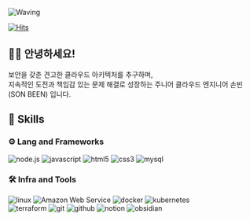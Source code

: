 <!-- Header -->

![Waving](https://capsule-render.vercel.app/api?type=venom&height=200&text=Progress,%20not%20perfection&fontAlign=50&fontAlignY=50&color=gradient)
<!--&fontAlign=50&fontAlignY=50&color=gradient)-->

[![Hits](https://hits.seeyoufarm.com/api/count/incr/badge.svg?url=https%3A%2F%2Fgithub.com%2Fssur4&count_bg=%2379C83D&title_bg=%23555555&icon=&icon_color=%23E7E7E7&title=hits&edge_flat=false)](https://hits.seeyoufarm.com)

## 🧑‍💻 안녕하세요!
보안을 갖춘 견고한 클라우드 아키텍처를 추구하며,<br>
지속적인 도전과 책임감 있는 문제 해결로 성장하는 주니어 클라우드 엔지니어 손빈 (SON BEEN) 입니다.

<!-- Body -->

## 🌱 Skills
<!-- stack badge image : https://simpleicons.org -->


### ⚙️ Lang and Frameworks <br>
![node.js](https://img.shields.io/badge/node.js-5FA04E.svg?&style=for-the-badge&logo=node.js&logoColor=white)
![javascript](https://img.shields.io/badge/javascript-F7DF1E.svg?&style=for-the-badge&logo=javascript&logoColor=white)
![html5](https://img.shields.io/badge/html5-E34F26.svg?&style=for-the-badge&logo=html5&logoColor=white)
![css3](https://img.shields.io/badge/css3-1572B6.svg?&style=for-the-badge&logo=css3&logoColor=white)
![mysql](https://img.shields.io/badge/mysql-4479A1.svg?&style=for-the-badge&logo=mysql&logoColor=white)


### 🛠️ Infra and Tools <br>
![linux](https://img.shields.io/badge/linux-FCC624.svg?&style=for-the-badge&logo=linux&logoColor=white)
![Amazon Web Service](https://img.shields.io/badge/AmazonWebServices-232F3E.svg?&style=for-the-badge&logo=AmazonWebServices&logoColor=white)
![docker](https://img.shields.io/badge/docker-2496ED.svg?&style=for-the-badge&logo=docker&logoColor=white)
![kubernetes](https://img.shields.io/badge/kubernetes-326CE5.svg?&style=for-the-badge&logo=kubernetes&logoColor=white)<br>
![terraform](https://img.shields.io/badge/terraform-844FBA.svg?&style=for-the-badge&logo=terraform&logoColor=white)
![git](https://img.shields.io/badge/git-F05032.svg?&style=for-the-badge&logo=git&logoColor=white)
![github](https://img.shields.io/badge/github-181717.svg?&style=for-the-badge&logo=github&logoColor=white)
![notion](https://img.shields.io/badge/notion-000000.svg?&style=for-the-badge&logo=notion&logoColor=white)
![obsidian](https://img.shields.io/badge/obsidian-7C3AED.svg?&style=for-the-badge&logo=obsidian&logoColor=white)

<!--
### 🚌 Top Langs & Algorithm
![Top Langs](https://github-readme-stats.vercel.app/api/top-langs/?username=______&layout=compact)
[![Solved.ac
프로필](http://mazassumnida.wtf/api/v2/generate_badge?boj=______)](https://solved.ac/profile/______)
-->
